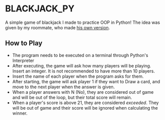 # BLACKJACK_PY

A simple game of blackjack I made to practice OOP in Python! The idea was given by my roommate, who made [his own version][1].

## How to Play
- The program needs to be executed on a terminal through Python's Interpreter
- After executing, the game will ask how many players will be playing. Insert an integer. It is not recommended to have more than 10 players.
- Insert the name of each player when the program asks for them.
- After starting, the game will ask player 1 if they want to Draw a card, and move to the next player when the answer is given. 
- When a player answers with N (No), they are considered out of game and will be out of the loop, but their total score will remain.
- When a player's score is above 21, they are considered *exceeded*. They will be out of game and their score will be ignored when calculating the winner.



[1]: https://github.com/MatCarvalho21/jogo21_em_python
